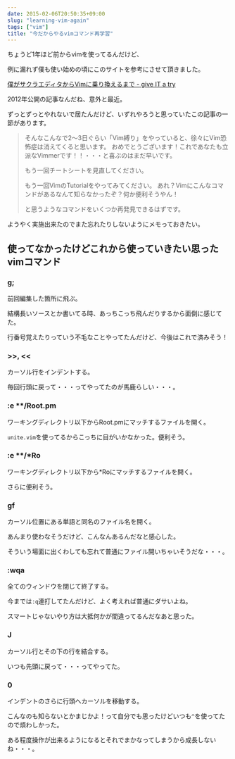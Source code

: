 ```yaml
---
date: 2015-02-06T20:50:35+09:00
slug: "learning-vim-again"
tags: ["vim"]
title: "今だからやるvimコマンド再学習"
---
```


ちょうど1年ほど前からvimを使ってるんだけど、

例に漏れず僕も使い始めの頃にこのサイトを参考にさせて頂きました。

[僕がサクラエディタからVimに乗り換えるまで - give IT a try](http://blog.jnito.com/entry/20120101/1325420213)

2012年公開の記事なんだね、意外と最近。

ずっとずっとやれないで居たんだけど、いずれやろうと思っていたこの記事の一節があります。

>そんなこんなで2〜3日ぐらい「Vim縛り」をやっていると、徐々にVim恐怖症は消えてくると思います。
>おめでとうございます！これであなたも立派なVimmerです！！・・・と喜ぶのはまだ早いです。
>
>もう一回チートシートを見直してください。
>
>もう一回VimのTutorialをやってみてください。
>あれ？Vimにこんなコマンドがあるなんて知らなかったぞ？何か便利そうやん！
>
>と思うようなコマンドをいくつか再発見できるはずです。

ようやく実施出来たのでまた忘れたりしないようにメモっておきたい。

## 使ってなかったけどこれから使っていきたい思ったvimコマンド

### g;

前回編集した箇所に飛ぶ。

結構長いソースとか書いてる時、あっちこっち飛んだりするから面倒に感じてた。

行番号覚えたりっていう不毛なことやってたんだけど、今後はこれで済みそう！

### >>, <<

カーソル行をインデントする。

毎回行頭に戻って・・・ってやってたのが馬鹿らしい・・・。

### :e \*\*/Root.pm

ワーキングディレクトリ以下からRoot.pmにマッチするファイルを開く。

`unite.vim`を使ってるからこっちに目がいかなかった。便利そう。

### :e \*\*/\*Ro

ワーキングディレクトリ以下から\*Roにマッチするファイルを開く。

さらに便利そう。

### gf

カーソル位置にある単語と同名のファイル名を開く。

あんまり使わなそうだけど、こんなんあるんだなと感心した。

そういう場面に出くわしても忘れて普通にファイル開いちゃいそうだな・・・。

### :wqa

全てのウィンドウを閉じて終了する。

今までは`:q`連打してたんだけど、よく考えれば普通にダサいよね。

スマートじゃないやり方は大抵何かが間違ってるんだなあと思った。

### J

カーソル行とその下の行を結合する。

いつも先頭に戻って・・・ってやってた。

### 0

インデントのさらに行頭へカーソルを移動する。

こんなのも知らないとかまじかよ！って自分でも思ったけどいつも`^`を使ってたので煩わしかった。

ある程度操作が出来るようになるとそれでまかなってしまうから成長しないね・・・。
